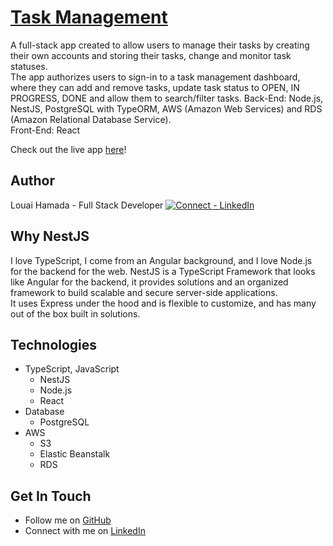 # [Task Management](http://task-management-frontend-react.s3-website-us-west-2.amazonaws.com/)

A full-stack app created to allow users to manage their tasks by creating their own accounts and storing their tasks, change and monitor task statuses.  
The app authorizes users to sign-in to a task management dashboard, where they can add and remove tasks, update task status to OPEN, IN PROGRESS, DONE and allow them to search/filter tasks.
Back-End: Node.js, NestJS, PostgreSQL with TypeORM, AWS (Amazon Web Services) and RDS (Amazon Relational Database Service).  
Front-End: React

Check out the live app [here](http://task-management-frontend-react.s3-website-us-west-2.amazonaws.com/)!

## Author

Louai Hamada - Full Stack Developer
[![Connect - LinkedIn](https://img.shields.io/badge/Connect-LinkedIn-0892d0)](https://www.linkedin.com/in/louai-hamada-35509529/)

## Why NestJS

I love TypeScript, I come from an Angular background, and I love Node.js for the backend for the web. NestJS is a TypeScript Framework that looks like Angular for the backend, it provides solutions and an organized framework to build scalable and secure server-side applications.  
It uses Express under the hood and is flexible to customize, and has many out of the box built in solutions.

## Technologies

- TypeScript, JavaScript
  - NestJS
  - Node.js
  - React
- Database
  - PostgreSQL
- AWS
  - S3
  - Elastic Beanstalk
  - RDS

## Get In Touch

- Follow me on [GitHub](https://github.com/Louai-H)
- Connect with me on [LinkedIn](https://www.linkedin.com/in/louai-hamada-35509529)
